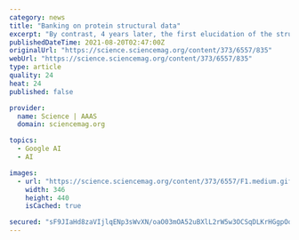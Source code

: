 ```yaml
---
category: news
title: "Banking on protein structural data"
excerpt: "By contrast, 4 years later, the first elucidation of the structure of a protein—myoglobin, by Kendrew and colleagues—revealed an inelegant shape, described disdainfully as a “visceral knot.” Additional complexity,"
publishedDateTime: 2021-08-20T02:47:00Z
originalUrl: "https://science.sciencemag.org/content/373/6557/835"
webUrl: "https://science.sciencemag.org/content/373/6557/835"
type: article
quality: 24
heat: 24
published: false

provider:
  name: Science | AAAS
  domain: sciencemag.org

topics:
  - Google AI
  - AI

images:
  - url: "https://science.sciencemag.org/content/373/6557/F1.medium.gif"
    width: 346
    height: 440
    isCached: true

secured: "sF9JIaHd8zaVIjlqENp3sWvXN/oaO03mOA52uBXlL2rW5w3OCSqDLKrHGgpOo75TIiE7oxJ8SMHcdiDmx/ZyaYxsbQfQxNQFWP3CpVGX3ueVcb7H8aRgtg3EPM1eUR5PHFxEMYdegBjc+/nTNHnZ7UAIG+L4H39blCZZigSLnDfdDXn2Uz9V/5WubDJKqxOtOjzr7OLrjXgXGxrT8foI2UNqhGzkjV5VgisD/E7Ct896TOKyM1V7dGPhrnaTyk2sOimOXNPPMPRQaf1+odWjA5MFBYj/VcznpUq16zV2yvLLC3lhPUwBHWTQnTrHJSkw5+m3bG5XiFGyImIyl0/nCiQxc4hUupw9VsVG0vk4EoA=;2GGn1ycSiIdwBQyrJwG+1g=="
---
```


